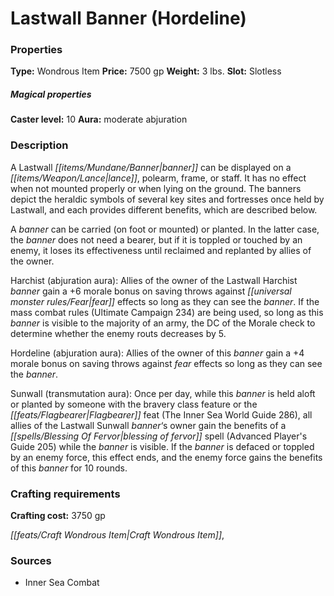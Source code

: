 ﻿---
Title: "Lastwall Banner (Hordeline)"
Type: "Wondrous Item"
Price: "7500 gp"
Weight: "3 lbs."
Slot: "Slotless"
Caster level: "10"
Aura: "moderate abjuration"
Description: |
  "A _Lastwall banner_ can be displayed on a lance, polearm, frame, or staff. It has no effect when not mounted properly or when lying on the ground. The banners depict the heraldic symbols of several key sites and fortresses once held by Lastwall, and each provides different benefits, which are described below.
  A banner can be carried (on foot or mounted) or planted. In the latter case, the banner does not need a bearer, but if it is toppled or touched by an enemy, it loses its effectiveness until reclaimed and replanted by allies of the owner.
  _Harchist_ (abjuration aura): Allies of the owner of the _Lastwall Harchist banner_ gain a +6 morale bonus on saving throws against fear effects so long as they can see the banner. If the mass combat rules (_Ultimate Campaign_ 234) are being used, so long as this banner is visible to the majority of an army, the DC of the Morale check to determine whether the enemy routs decreases by 5.
  _Hordeline_ (abjuration aura): Allies of the owner of this banner gain a +4 morale bonus on saving throws against fear effects so long as they can see the banner.
  _Sunwall_ (transmutation aura): Once per day, while this banner is held aloft or planted by someone with the bravery class feature or the Flagbearer feat (_The Inner Sea World Guide_ 286), all allies of the _Lastwall Sunwall banner‘s_ owner gain the benefits of a _blessing of fervor_ spell (_Advanced Player's Guide_ 205) while the banner is visible. If the banner is defaced or toppled by an enemy force, this effect ends, and the enemy force gains the benefits of this banner for 10 rounds."
Crafting cost: "3750 gp"
Sources: "['Inner Sea Combat']"
---

# Lastwall Banner (Hordeline)

### Properties

**Type:** Wondrous Item **Price:** 7500 gp **Weight:** 3 lbs. **Slot:** Slotless

##### Magical properties

**Caster level:** 10 **Aura:** moderate abjuration

### Description

A Lastwall _[[items/Mundane/Banner|banner]]_ can be displayed on a _[[items/Weapon/Lance|lance]]_, polearm, frame, or staff. It has no effect when not mounted properly or when lying on the ground. The banners depict the heraldic symbols of several key sites and fortresses once held by Lastwall, and each provides different benefits, which are described below.

A _banner_ can be carried (on foot or mounted) or planted. In the latter case, the _banner_ does not need a bearer, but if it is toppled or touched by an enemy, it loses its effectiveness until reclaimed and replanted by allies of the owner.

Harchist (abjuration aura): Allies of the owner of the Lastwall Harchist _banner_ gain a +6 morale bonus on saving throws against _[[universal monster rules/Fear|fear]]_ effects so long as they can see the _banner_. If the mass combat rules (Ultimate Campaign 234) are being used, so long as this _banner_ is visible to the majority of an army, the DC of the Morale check to determine whether the enemy routs decreases by 5.

Hordeline (abjuration aura): Allies of the owner of this _banner_ gain a +4 morale bonus on saving throws against _fear_ effects so long as they can see the _banner_.

Sunwall (transmutation aura): Once per day, while this _banner_ is held aloft or planted by someone with the bravery class feature or the _[[feats/Flagbearer|Flagbearer]]_ feat (The Inner Sea World Guide 286), all allies of the Lastwall Sunwall _banner_‘s owner gain the benefits of a _[[spells/Blessing Of Fervor|blessing of fervor]]_ spell (Advanced Player's Guide 205) while the _banner_ is visible. If the _banner_ is defaced or toppled by an enemy force, this effect ends, and the enemy force gains the benefits of this _banner_ for 10 rounds.

### Crafting requirements

**Crafting cost:** 3750 gp

_[[feats/Craft Wondrous Item|Craft Wondrous Item]]_,

### Sources

* Inner Sea Combat